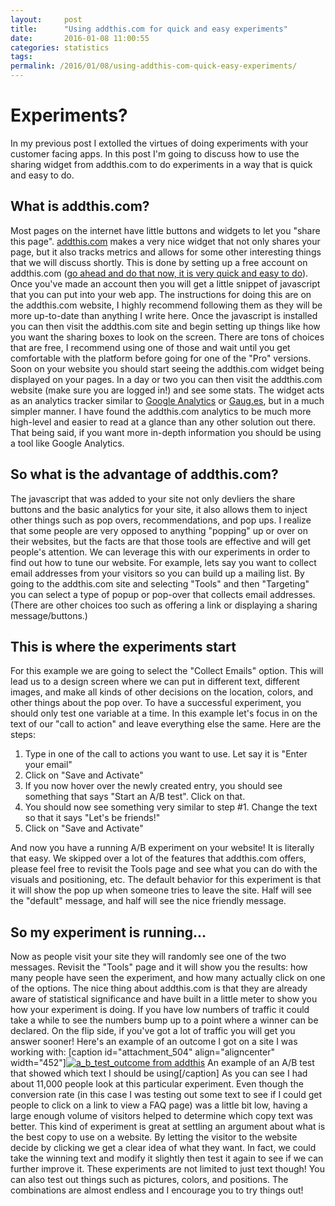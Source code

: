 ```yaml
---
layout:     post
title:      "Using addthis.com for quick and easy experiments"
date:       2016-01-08 11:00:55
categories: statistics
tags:  
permalink: /2016/01/08/using-addthis-com-quick-easy-experiments/
---
```

# Experiments?

In my previous post I extolled the virtues of doing experiments with your customer facing apps. In this post I'm going to discuss how to use the sharing widget from addthis.com to do experiments in a way that is quick and easy to do. 

## What is addthis.com?

Most pages on the internet have little buttons and widgets to let you "share this page". [addthis.com](https://www.addthis.com) makes a very nice widget that not only shares your page, but it also tracks metrics and allows for some other interesting things that we will discuss shortly. This is done by setting up a free account on addthis.com ([go ahead and do that now, it is very quick and easy to do](https://www.addthis.com)). Once you've made an account then you will get a little snippet of javascript that you can put into your web app. The instructions for doing this are on the addthis.com website, I highly recommend following them as they will be more up-to-date than anything I write here. Once the javascript is installed you can then visit the addthis.com site and begin setting up things like how you want the sharing boxes to look on the screen. There are tons of choices that are free, I recommend using one of those and wait until you get comfortable with the platform before going for one of the "Pro" versions. Soon on your website you should start seeing the addthis.com widget being displayed on your pages. In a day or two you can then visit the addthis.com website (make sure you are logged in!) and see some stats. The widget acts as an analytics tracker similar to [Google Analytics](https://analytics.google.com/analytics/web/) or [Gaug.es](https://gaug.es), but in a much simpler manner. I have found the addthis.com analytics to be much more high-level and easier to read at a glance than any other solution out there. That being said, if you want more in-depth information you should be using a tool like Google Analytics. 

## So what is the advantage of addthis.com?

The javascript that was added to your site not only devliers the share buttons and the basic analytics for your site, it also allows them to inject other things such as pop overs, recommendations, and pop ups. I realize that some people are very opposed to anything "popping" up or over on their websites, but the facts are that those tools are effective and will get people's attention. We can leverage this with our experiments in order to find out how to tune our website. For example, lets say you want to collect email addresses from your visitors so you can build up a mailing list. By going to the addthis.com site and selecting "Tools" and then "Targeting" you can select a type of popup or pop-over that collects email addresses. (There are other choices too such as offering a link or displaying a sharing message/buttons.) 

## This is where the experiments start

For this example we are going to select the "Collect Emails" option. This will lead us to a design screen where we can put in different text, different images, and make all kinds of other decisions on the location, colors, and other things about the pop over. To have a successful experiment, you should only test one variable at a time. In this example let's focus in on the text of our "call to action" and leave everything else the same. Here are the steps: 

  1. Type in one of the call to actions you want to use. Let say it is "Enter your email"
  2. Click on "Save and Activate"
  3. If you now hover over the newly created entry, you should see something that says "Start an A/B test". Click on that.
  4. You should now see something very similar to step #1. Change the text so that it says "Let's be friends!"
  5. Click on "Save and Activate"

And now you have a running A/B experiment on your website! It is literally that easy. We skipped over a lot of the features that addthis.com offers, please feel free to revisit the Tools page and see what you can do with the visuals and positioning, etc. The default behavior for this experiment is that it will show the pop up when someone tries to leave the site. Half will see the "default" message, and half will see the nice friendly message. 

## So my experiment is running...

Now as people visit your site they will randomly see one of the two messages. Revisit the "Tools" page and it will show you the results: how many people have seen the experiment, and how many actually click on one of the options. The nice thing about addthis.com is that they are already aware of statistical significance and have built in a little meter to show you how your experiment is doing. If you have low numbers of traffic it could take a while to see the numbers bump up to a point where a winner can be declared. On the flip side, if you've got a lot of traffic you will get you answer sooner! Here's an example of an outcome I got on a site I was working with: [caption id="attachment_504" align="aligncenter" width="452"][![a_b_test_outcome from addthis](/blog/wp-content/uploads/2016/01/Screen-Shot-2016-01-08-at-10.39.02-AM.png)](/blog/wp-content/uploads/2016/01/Screen-Shot-2016-01-08-at-10.39.02-AM.png) An example of an A/B test that showed which text I should be using[/caption] As you can see I had about 11,000 people look at this particular experiment. Even though the conversion rate (in this case I was testing out some text to see if I could get people to click on a link to view a FAQ page) was a little bit low, having a large enough volume of visitors helped to determine which copy text was better. This kind of experiment is great at settling an argument about what is the best copy to use on a website. By letting the visitor to the website decide by clicking we get a clear idea of what they want. In fact, we could take the winning text and modify it slightly then test it again to see if we can further improve it. These experiments are not limited to just text though! You can also test out things such as pictures, colors, and positions. The combinations are almost endless and I encourage you to try things out!
